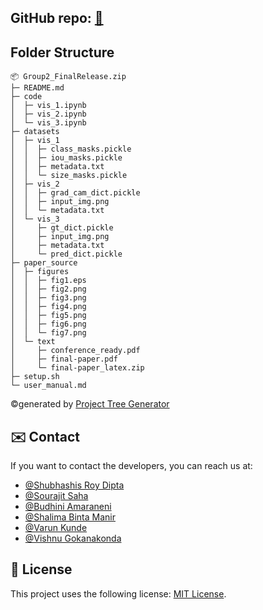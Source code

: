 ## GitHub repo: [🔗](https://github.com/dipta007/SeeBel)

## Folder Structure
```
📦 Group2_FinalRelease.zip
├─ README.md
├─ code
│  ├─ vis_1.ipynb
│  ├─ vis_2.ipynb
│  └─ vis_3.ipynb
├─ datasets
│  ├─ vis_1
│  │  ├─ class_masks.pickle
│  │  ├─ iou_masks.pickle
│  │  ├─ metadata.txt
│  │  └─ size_masks.pickle
│  ├─ vis_2
│  │  ├─ grad_cam_dict.pickle
│  │  ├─ input_img.png
│  │  └─ metadata.txt
│  └─ vis_3
│     ├─ gt_dict.pickle
│     ├─ input_img.png
│     ├─ metadata.txt
│     └─ pred_dict.pickle
├─ paper_source
│  ├─ figures
│  │  ├─ fig1.eps
│  │  ├─ fig2.png
│  │  ├─ fig3.png
│  │  ├─ fig4.png
│  │  ├─ fig5.png
│  │  ├─ fig6.png
│  │  └─ fig7.png
│  └─ text
│     ├─ conference_ready.pdf
│     ├─ final-paper.pdf
│     └─ final-paper_latex.zip
├─ setup.sh
└─ user_manual.md
```
©generated by [Project Tree Generator](https://woochanleee.github.io/project-tree-generator)
## ✉️ Contact

If you want to contact the developers, you can reach us at:

* [@Shubhashis Roy Dipta](mailto:sroydip1@umbc.edu)
* [@Sourajit Saha](mailto:sroydip1@umbc.edu)
* [@Budhini Amaraneni](xq43417@umbc.edu)
* [@Shalima Binta Manir](smanir1@umbc.edu)
* [@Varun Kunde](varunk3@umbc.edu)
* [@Vishnu Gokanakonda](vishnug2@umbc.edu)


## 🪪 License

This project uses the following license: [MIT License]([./LICENSE](https://github.com/dipta007/SeeBel/blob/main/LICENSE)).
